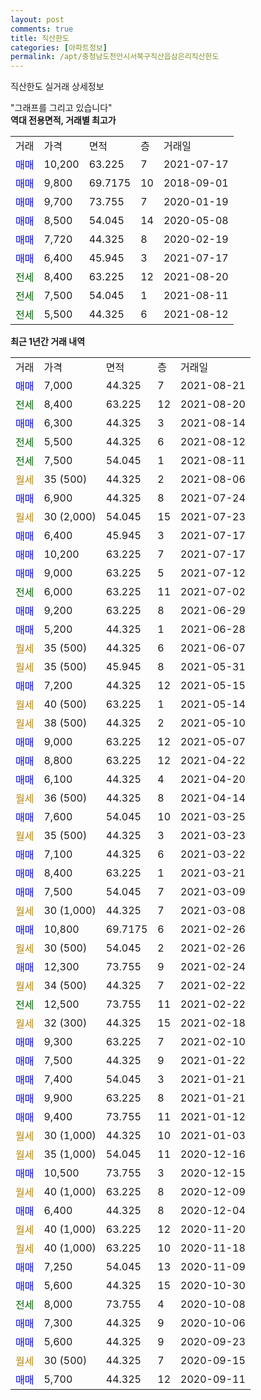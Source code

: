 ```yaml
---
layout: post
comments: true
title: 직산한도
categories: [아파트정보]
permalink: /apt/충청남도천안시서북구직산읍삼은리직산한도
---
```


직산한도 실거래 상세정보

<script type="text/javascript">
  google.charts.load('current', {'packages':['line', 'corechart']});
  google.charts.setOnLoadCallback(drawChart);

  function drawChart() {
    var data = new google.visualization.DataTable();
    data.addColumn('date', '거래일');
    data.addColumn('number', "매매");
    data.addColumn('number', "전세");
    data.addColumn('number', "전매");

    data.addRows([[new Date(Date.parse("2021-08-21")), 7000, null, null], [new Date(Date.parse("2021-08-20")), null, 8400, null], [new Date(Date.parse("2021-08-14")), 6300, null, null], [new Date(Date.parse("2021-08-12")), null, 5500, null], [new Date(Date.parse("2021-08-11")), null, 7500, null], [new Date(Date.parse("2021-08-06")), null, null, null], [new Date(Date.parse("2021-07-24")), 6900, null, null], [new Date(Date.parse("2021-07-23")), null, null, null], [new Date(Date.parse("2021-07-17")), 6400, null, null], [new Date(Date.parse("2021-07-17")), 10200, null, null], [new Date(Date.parse("2021-07-12")), 9000, null, null], [new Date(Date.parse("2021-07-02")), null, 6000, null], [new Date(Date.parse("2021-06-29")), 9200, null, null], [new Date(Date.parse("2021-06-28")), 5200, null, null], [new Date(Date.parse("2021-06-07")), null, null, null], [new Date(Date.parse("2021-05-31")), null, null, null], [new Date(Date.parse("2021-05-15")), 7200, null, null], [new Date(Date.parse("2021-05-14")), null, null, null], [new Date(Date.parse("2021-05-10")), null, null, null], [new Date(Date.parse("2021-05-07")), 9000, null, null], [new Date(Date.parse("2021-04-22")), 8800, null, null], [new Date(Date.parse("2021-04-20")), 6100, null, null], [new Date(Date.parse("2021-04-14")), null, null, null], [new Date(Date.parse("2021-03-25")), 7600, null, null], [new Date(Date.parse("2021-03-23")), null, null, null], [new Date(Date.parse("2021-03-22")), 7100, null, null], [new Date(Date.parse("2021-03-21")), 8400, null, null], [new Date(Date.parse("2021-03-09")), 7500, null, null], [new Date(Date.parse("2021-03-08")), null, null, null], [new Date(Date.parse("2021-02-26")), 10800, null, null], [new Date(Date.parse("2021-02-26")), null, null, null], [new Date(Date.parse("2021-02-24")), 12300, null, null], [new Date(Date.parse("2021-02-22")), null, null, null], [new Date(Date.parse("2021-02-22")), null, 12500, null], [new Date(Date.parse("2021-02-18")), null, null, null], [new Date(Date.parse("2021-02-10")), 9300, null, null], [new Date(Date.parse("2021-01-22")), 7500, null, null], [new Date(Date.parse("2021-01-21")), 7400, null, null], [new Date(Date.parse("2021-01-21")), 9900, null, null], [new Date(Date.parse("2021-01-12")), 9400, null, null], [new Date(Date.parse("2021-01-03")), null, null, null], [new Date(Date.parse("2020-12-16")), null, null, null], [new Date(Date.parse("2020-12-15")), 10500, null, null], [new Date(Date.parse("2020-12-09")), null, null, null], [new Date(Date.parse("2020-12-04")), 6400, null, null], [new Date(Date.parse("2020-11-20")), null, null, null], [new Date(Date.parse("2020-11-18")), null, null, null], [new Date(Date.parse("2020-11-09")), 7250, null, null], [new Date(Date.parse("2020-10-30")), 5600, null, null], [new Date(Date.parse("2020-10-08")), null, 8000, null], [new Date(Date.parse("2020-10-06")), 7300, null, null], [new Date(Date.parse("2020-09-23")), 5600, null, null], [new Date(Date.parse("2020-09-15")), null, null, null], [new Date(Date.parse("2020-09-11")), 5700, null, null]]);

    var options = {
      hAxis: {
        format: 'yyyy/MM/dd'
      },    
      lineWidth: 0,
      pointsVisible: true,    
      title: '최근 1년간 유형별 실거래가 분포',
      legend: { position: 'bottom' }
    };

    var formatter = new google.visualization.NumberFormat({pattern:'###,###'} );
    formatter.format(data, 1);
    formatter.format(data, 2);
    
    setTimeout(function() {
        var chart = new google.visualization.LineChart(document.getElementById('columnchart_material'));
        chart.draw(data, (options));
        document.getElementById('loading').style.display = 'none';
    }, 200);
  }
</script>


<div id="loading" style="z-index:20; display: block; margin-left: 0px">"그래프를 그리고 있습니다"</div>
<div id="columnchart_material" style="width: 95%; margin-left: 0px; display: block"></div>
<!-- contents start -->
<b>역대 전용면적, 거래별 최고가</b>
<table class="sortable">
    <tr>
      <td>거래</td>
      <td>가격</td>
      <td>면적</td>
      <td>층</td>
      <td>거래일</td>
    </tr>
        <tr>
          <td><a style="color: blue">매매</a></td>
          <td>10,200</td>
          <td>63.225</td>
          <td>7</td>
          <td>2021-07-17</td>
        </tr>            <tr>
          <td><a style="color: blue">매매</a></td>
          <td>9,800</td>
          <td>69.7175</td>
          <td>10</td>
          <td>2018-09-01</td>
        </tr>            <tr>
          <td><a style="color: blue">매매</a></td>
          <td>9,700</td>
          <td>73.755</td>
          <td>7</td>
          <td>2020-01-19</td>
        </tr>            <tr>
          <td><a style="color: blue">매매</a></td>
          <td>8,500</td>
          <td>54.045</td>
          <td>14</td>
          <td>2020-05-08</td>
        </tr>            <tr>
          <td><a style="color: blue">매매</a></td>
          <td>7,720</td>
          <td>44.325</td>
          <td>8</td>
          <td>2020-02-19</td>
        </tr>            <tr>
          <td><a style="color: blue">매매</a></td>
          <td>6,400</td>
          <td>45.945</td>
          <td>3</td>
          <td>2021-07-17</td>
        </tr>        
        <tr>
              <td><a style="color: darkgreen">전세</a></td>
              <td>8,400</td>
              <td>63.225</td>
              <td>12</td>
              <td>2021-08-20</td>
            </tr>            <tr>
              <td><a style="color: darkgreen">전세</a></td>
              <td>7,500</td>
              <td>54.045</td>
              <td>1</td>
              <td>2021-08-11</td>
            </tr>            <tr>
              <td><a style="color: darkgreen">전세</a></td>
              <td>5,500</td>
              <td>44.325</td>
              <td>6</td>
              <td>2021-08-12</td>
            </tr>        
    
</table>

<b>최근 1년간 거래 내역</b>

<table class="sortable">
    <tr>
      <td>거래</td>
      <td>가격</td>
      <td>면적</td>
      <td>층</td>
      <td>거래일</td>
    </tr>
    <tr>
      <td><a style="color: blue">매매</a></td>
      <td>7,000</td>
      <td>44.325</td>
      <td>7</td>
      <td>2021-08-21</td>
    </tr>          <tr>
      <td><a style="color: darkgreen">전세</a></td>
      <td>8,400</td>
      <td>63.225</td>
      <td>12</td>
      <td>2021-08-20</td>
    </tr>          <tr>
      <td><a style="color: blue">매매</a></td>
      <td>6,300</td>
      <td>44.325</td>
      <td>3</td>
      <td>2021-08-14</td>
    </tr>          <tr>
      <td><a style="color: darkgreen">전세</a></td>
      <td>5,500</td>
      <td>44.325</td>
      <td>6</td>
      <td>2021-08-12</td>
    </tr>          <tr>
      <td><a style="color: darkgreen">전세</a></td>
      <td>7,500</td>
      <td>54.045</td>
      <td>1</td>
      <td>2021-08-11</td>
    </tr>          <tr>
      <td><a style="color: darkgoldenrod">월세</a></td>
      <td>35 (500)</td>
      <td>44.325</td>
      <td>2</td>
      <td>2021-08-06</td>
    </tr>          <tr>
      <td><a style="color: blue">매매</a></td>
      <td>6,900</td>
      <td>44.325</td>
      <td>8</td>
      <td>2021-07-24</td>
    </tr>          <tr>
      <td><a style="color: darkgoldenrod">월세</a></td>
      <td>30 (2,000)</td>
      <td>54.045</td>
      <td>15</td>
      <td>2021-07-23</td>
    </tr>          <tr>
      <td><a style="color: blue">매매</a></td>
      <td>6,400</td>
      <td>45.945</td>
      <td>3</td>
      <td>2021-07-17</td>
    </tr>          <tr>
      <td><a style="color: blue">매매</a></td>
      <td>10,200</td>
      <td>63.225</td>
      <td>7</td>
      <td>2021-07-17</td>
    </tr>          <tr>
      <td><a style="color: blue">매매</a></td>
      <td>9,000</td>
      <td>63.225</td>
      <td>5</td>
      <td>2021-07-12</td>
    </tr>          <tr>
      <td><a style="color: darkgreen">전세</a></td>
      <td>6,000</td>
      <td>63.225</td>
      <td>11</td>
      <td>2021-07-02</td>
    </tr>          <tr>
      <td><a style="color: blue">매매</a></td>
      <td>9,200</td>
      <td>63.225</td>
      <td>8</td>
      <td>2021-06-29</td>
    </tr>          <tr>
      <td><a style="color: blue">매매</a></td>
      <td>5,200</td>
      <td>44.325</td>
      <td>1</td>
      <td>2021-06-28</td>
    </tr>          <tr>
      <td><a style="color: darkgoldenrod">월세</a></td>
      <td>35 (500)</td>
      <td>44.325</td>
      <td>6</td>
      <td>2021-06-07</td>
    </tr>          <tr>
      <td><a style="color: darkgoldenrod">월세</a></td>
      <td>35 (500)</td>
      <td>45.945</td>
      <td>8</td>
      <td>2021-05-31</td>
    </tr>          <tr>
      <td><a style="color: blue">매매</a></td>
      <td>7,200</td>
      <td>44.325</td>
      <td>12</td>
      <td>2021-05-15</td>
    </tr>          <tr>
      <td><a style="color: darkgoldenrod">월세</a></td>
      <td>40 (500)</td>
      <td>63.225</td>
      <td>1</td>
      <td>2021-05-14</td>
    </tr>          <tr>
      <td><a style="color: darkgoldenrod">월세</a></td>
      <td>38 (500)</td>
      <td>44.325</td>
      <td>2</td>
      <td>2021-05-10</td>
    </tr>          <tr>
      <td><a style="color: blue">매매</a></td>
      <td>9,000</td>
      <td>63.225</td>
      <td>12</td>
      <td>2021-05-07</td>
    </tr>          <tr>
      <td><a style="color: blue">매매</a></td>
      <td>8,800</td>
      <td>63.225</td>
      <td>12</td>
      <td>2021-04-22</td>
    </tr>          <tr>
      <td><a style="color: blue">매매</a></td>
      <td>6,100</td>
      <td>44.325</td>
      <td>4</td>
      <td>2021-04-20</td>
    </tr>          <tr>
      <td><a style="color: darkgoldenrod">월세</a></td>
      <td>36 (500)</td>
      <td>44.325</td>
      <td>8</td>
      <td>2021-04-14</td>
    </tr>          <tr>
      <td><a style="color: blue">매매</a></td>
      <td>7,600</td>
      <td>54.045</td>
      <td>10</td>
      <td>2021-03-25</td>
    </tr>          <tr>
      <td><a style="color: darkgoldenrod">월세</a></td>
      <td>35 (500)</td>
      <td>44.325</td>
      <td>3</td>
      <td>2021-03-23</td>
    </tr>          <tr>
      <td><a style="color: blue">매매</a></td>
      <td>7,100</td>
      <td>44.325</td>
      <td>6</td>
      <td>2021-03-22</td>
    </tr>          <tr>
      <td><a style="color: blue">매매</a></td>
      <td>8,400</td>
      <td>63.225</td>
      <td>1</td>
      <td>2021-03-21</td>
    </tr>          <tr>
      <td><a style="color: blue">매매</a></td>
      <td>7,500</td>
      <td>54.045</td>
      <td>7</td>
      <td>2021-03-09</td>
    </tr>          <tr>
      <td><a style="color: darkgoldenrod">월세</a></td>
      <td>30 (1,000)</td>
      <td>44.325</td>
      <td>7</td>
      <td>2021-03-08</td>
    </tr>          <tr>
      <td><a style="color: blue">매매</a></td>
      <td>10,800</td>
      <td>69.7175</td>
      <td>6</td>
      <td>2021-02-26</td>
    </tr>          <tr>
      <td><a style="color: darkgoldenrod">월세</a></td>
      <td>30 (500)</td>
      <td>54.045</td>
      <td>2</td>
      <td>2021-02-26</td>
    </tr>          <tr>
      <td><a style="color: blue">매매</a></td>
      <td>12,300</td>
      <td>73.755</td>
      <td>9</td>
      <td>2021-02-24</td>
    </tr>          <tr>
      <td><a style="color: darkgoldenrod">월세</a></td>
      <td>34 (500)</td>
      <td>44.325</td>
      <td>7</td>
      <td>2021-02-22</td>
    </tr>          <tr>
      <td><a style="color: darkgreen">전세</a></td>
      <td>12,500</td>
      <td>73.755</td>
      <td>11</td>
      <td>2021-02-22</td>
    </tr>          <tr>
      <td><a style="color: darkgoldenrod">월세</a></td>
      <td>32 (300)</td>
      <td>44.325</td>
      <td>15</td>
      <td>2021-02-18</td>
    </tr>          <tr>
      <td><a style="color: blue">매매</a></td>
      <td>9,300</td>
      <td>63.225</td>
      <td>7</td>
      <td>2021-02-10</td>
    </tr>          <tr>
      <td><a style="color: blue">매매</a></td>
      <td>7,500</td>
      <td>44.325</td>
      <td>9</td>
      <td>2021-01-22</td>
    </tr>          <tr>
      <td><a style="color: blue">매매</a></td>
      <td>7,400</td>
      <td>54.045</td>
      <td>3</td>
      <td>2021-01-21</td>
    </tr>          <tr>
      <td><a style="color: blue">매매</a></td>
      <td>9,900</td>
      <td>63.225</td>
      <td>8</td>
      <td>2021-01-21</td>
    </tr>          <tr>
      <td><a style="color: blue">매매</a></td>
      <td>9,400</td>
      <td>73.755</td>
      <td>11</td>
      <td>2021-01-12</td>
    </tr>          <tr>
      <td><a style="color: darkgoldenrod">월세</a></td>
      <td>30 (1,000)</td>
      <td>44.325</td>
      <td>10</td>
      <td>2021-01-03</td>
    </tr>          <tr>
      <td><a style="color: darkgoldenrod">월세</a></td>
      <td>35 (1,000)</td>
      <td>54.045</td>
      <td>11</td>
      <td>2020-12-16</td>
    </tr>          <tr>
      <td><a style="color: blue">매매</a></td>
      <td>10,500</td>
      <td>73.755</td>
      <td>3</td>
      <td>2020-12-15</td>
    </tr>          <tr>
      <td><a style="color: darkgoldenrod">월세</a></td>
      <td>40 (1,000)</td>
      <td>63.225</td>
      <td>8</td>
      <td>2020-12-09</td>
    </tr>          <tr>
      <td><a style="color: blue">매매</a></td>
      <td>6,400</td>
      <td>44.325</td>
      <td>8</td>
      <td>2020-12-04</td>
    </tr>          <tr>
      <td><a style="color: darkgoldenrod">월세</a></td>
      <td>40 (1,000)</td>
      <td>63.225</td>
      <td>12</td>
      <td>2020-11-20</td>
    </tr>          <tr>
      <td><a style="color: darkgoldenrod">월세</a></td>
      <td>40 (1,000)</td>
      <td>63.225</td>
      <td>10</td>
      <td>2020-11-18</td>
    </tr>          <tr>
      <td><a style="color: blue">매매</a></td>
      <td>7,250</td>
      <td>54.045</td>
      <td>13</td>
      <td>2020-11-09</td>
    </tr>          <tr>
      <td><a style="color: blue">매매</a></td>
      <td>5,600</td>
      <td>44.325</td>
      <td>15</td>
      <td>2020-10-30</td>
    </tr>          <tr>
      <td><a style="color: darkgreen">전세</a></td>
      <td>8,000</td>
      <td>73.755</td>
      <td>4</td>
      <td>2020-10-08</td>
    </tr>          <tr>
      <td><a style="color: blue">매매</a></td>
      <td>7,300</td>
      <td>44.325</td>
      <td>9</td>
      <td>2020-10-06</td>
    </tr>          <tr>
      <td><a style="color: blue">매매</a></td>
      <td>5,600</td>
      <td>44.325</td>
      <td>9</td>
      <td>2020-09-23</td>
    </tr>          <tr>
      <td><a style="color: darkgoldenrod">월세</a></td>
      <td>30 (500)</td>
      <td>44.325</td>
      <td>7</td>
      <td>2020-09-15</td>
    </tr>          <tr>
      <td><a style="color: blue">매매</a></td>
      <td>5,700</td>
      <td>44.325</td>
      <td>12</td>
      <td>2020-09-11</td>
    </tr>      </table>
<!-- contents end -->    

